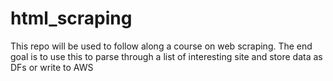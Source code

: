 # html_scraping
This repo will be used to follow along a course on web scraping. The end goal is to use this to parse through a list of interesting site and store data as DFs or write to AWS
